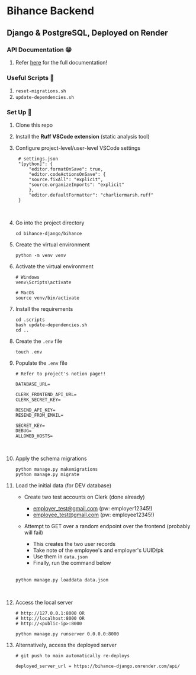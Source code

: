 # Bihance Backend 
## Django & PostgreSQL, Deployed on Render

### API Documentation 😁
1. Refer [here](https://www.notion.so/1dc523f1f08a80d68678f4e89e775a7c?v=1dc523f1f08a8024bdc8000c0b8777aa&p=214523f1f08a801385cff797f2580e82&pm=s) for the full documentation!

### Useful Scripts 🤣
1. `reset-migrations.sh`
2. `update-dependencies.sh`

### Set Up 🤩
1. Clone this repo 
2. Install the __Ruff VSCode extension__ (static analysis tool)
3. Configure project-level/user-level VSCode settings 
   ```
    # settings.json
    "[python]": {
        "editor.formatOnSave": true,
        "editor.codeActionsOnSave": {
        "source.fixAll": "explicit",
        "source.organizeImports": "explicit"
        },
        "editor.defaultFormatter": "charliermarsh.ruff"
    }
   ```
   <br>

4. Go into the project directory 
   ```
   cd bihance-django/bihance
   ```

5. Create the virtual environment 
   ```
   python -m venv venv
   ```
6. Activate the virtual environment 
   ```
   # Windows 
   venv\Scripts\activate 

   # MacOS
   source venv/bin/activate 
   ```

7. Install the requirements 
   ```
   cd .scripts 
   bash update-dependencies.sh 
   cd .. 
   ``` 

8. Create the `.env` file
   ```
   touch .env
   ``` 
9. Populate the `.env` file 
   ```
   # Refer to project's notion page!!

   DATABASE_URL=

   CLERK_FRONTEND_API_URL= 
   CLERK_SECRET_KEY= 

   RESEND_API_KEY= 
   RESEND_FROM_EMAIL=

   SECRET_KEY= 
   DEBUG=
   ALLOWED_HOSTS=
   ```
   <br>

10. Apply the schema migrations 
    ``` 
    python manage.py makemigrations 
    python manage.py migrate
    ``` 

11. Load the initial data (for DEV database)
      - Create two test accounts on Clerk (done already)
        - employer_test@gmail.com (pw: employer12345!)
        - employee_test@gmail.com (pw: employee12345!)

      - Attempt to GET over a random endpoint over the frontend (probably will fail)
        - This creates the two user records 
        - Take note of the employee's and employer's UUID/pk
        - Use them in `data.json`
        - Finally, run the command below 
          <br>
          <br>
    ```
    python manage.py loaddata data.json
    ```
    <br>

12. Access the local server 
    ```
    # http://127.0.0.1:8000 OR 
    # http://localhost:8000 OR 
    # http://<public-ip>:8000

    python manage.py runserver 0.0.0.0:8000
    ```

13. Alternatively, access the deployed server
    ```     
    # git push to main automatically re-deploys

    deployed_server_url = https://bihance-django.onrender.com/api/
    ```
    
